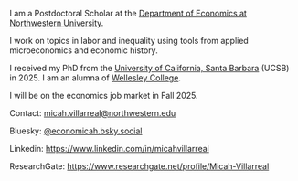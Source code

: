 I am a Postdoctoral Scholar at the [Department of Economics at Northwestern University](https://economics.northwestern.edu/).

I work on topics in labor and inequality using tools from applied microeconomics and economic history.

I received my PhD from the [University of California, Santa Barbara](https://econ.ucsb.edu/) (UCSB) in 2025. I am an alumna of [Wellesley College](https://www.wellesley.edu/).

I will be on the economics job market in Fall 2025.

Contact: micah.villarreal@northwestern.edu

Bluesky: [@economicah.bsky.social](https://bsky.app/profile/economicah.bsky.social)

Linkedin: https://www.linkedin.com/in/micahvillarreal

ResearchGate: https://www.researchgate.net/profile/Micah-Villarreal


